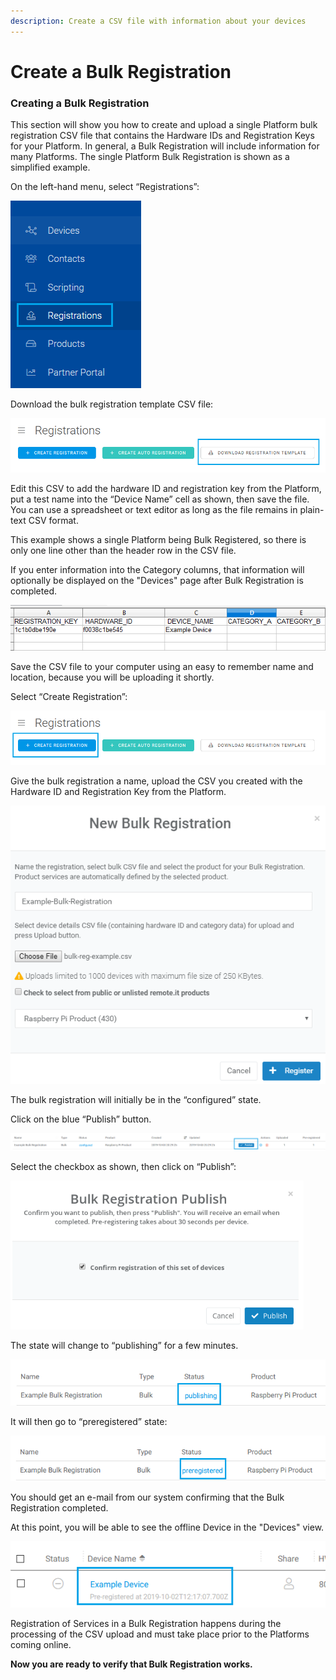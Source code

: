 ```yaml
---
description: Create a CSV file with information about your devices
---
```


# Create a Bulk Registration

### **Creating a Bulk Registration**

This section will show you how to create and upload a single Platform bulk registration CSV file that contains the Hardware IDs and Registration Keys for your Platform.  In general, a Bulk Registration will include information for many Platforms.  The single Platform Bulk Registration is shown as a simplified example.

On the left-hand menu, select “Registrations”:

![](../../.gitbook/assets/image%20%28289%29.png)

Download the bulk registration template CSV file:

![](../../.gitbook/assets/image%20%28239%29.png)

Edit this CSV to add the hardware ID and registration key from the Platform, put a test name into the “Device Name” cell as shown, then save the file.  You can use a spreadsheet or text editor as long as the file remains in plain-text CSV format.

This example shows a single Platform being Bulk Registered, so there is only one line other than the header row in the CSV file.

If you enter information into the Category columns, that information will optionally be displayed on the "Devices" page after Bulk Registration is completed.

![](../../.gitbook/assets/image%20%28270%29.png)

Save the CSV file to your computer using an easy to remember name and location, because you will be uploading it shortly.

Select “Create Registration”:

![](../../.gitbook/assets/image%20%2895%29.png)

Give the bulk registration a name, upload the CSV you created with the Hardware ID and Registration Key from the Platform.

![](../../.gitbook/assets/image%20%28244%29.png)

The bulk registration will initially be in the “configured” state.  

Click on the blue “Publish” button.

![](../../.gitbook/assets/image%20%2835%29.png)

Select the checkbox as shown, then click on “Publish”:

![](../../.gitbook/assets/image%20%28164%29.png)

The state will change to “publishing” for a few minutes.

![](../../.gitbook/assets/image%20%28258%29.png)

It will then go to “preregistered” state:

![](../../.gitbook/assets/image%20%28102%29.png)

You should get an e-mail from our system confirming that the Bulk Registration completed.

At this point, you will be able to see the offline Device in the "Devices" view.  

![](../../.gitbook/assets/image%20%28104%29.png)

Registration of Services in a Bulk Registration happens during the processing of the CSV upload and must take place prior to the Platforms coming online.

**Now you are ready to verify that Bulk Registration works.**  


